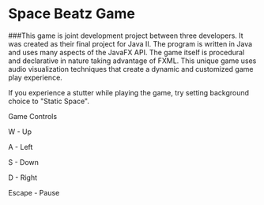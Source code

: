 # Space Beatz Game


###This game is joint development project between three developers. It was created as their final project for Java II. The program is written in Java and uses many aspects of the JavaFX API. The game itself is procedural and declarative in nature taking advantage of FXML. This unique game uses audio visualization techniques that create a dynamic and customized game play experience.


If you experience a stutter while playing the game, try setting background choice to "Static Space".


Game Controls

W  -  Up

A   -  Left

S   -   Down

D  -    Right

Escape - Pause
